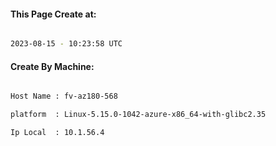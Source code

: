 
   
#### This Page Create at:

```bash

2023-08-15 - 10:23:58 UTC

```

#### Create By Machine:

```bash

Host Name : fv-az180-568

platform  : Linux-5.15.0-1042-azure-x86_64-with-glibc2.35

Ip Local  : 10.1.56.4

```


